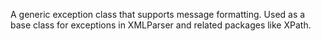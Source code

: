 A generic exception class that supports message formatting. Used as a base class for exceptions in XMLParser and related packages like XPath.